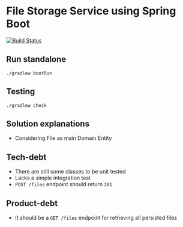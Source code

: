 # File Storage Service using Spring Boot

[![Build Status](https://travis-ci.org/javierseixas/file-storage-service.svg?branch=master)](https://travis-ci.org/javierseixas/file-storage-service)

## Run standalone
```
./gradlew bootRun
```
## Testing
```
./gradlew check
```

## Solution explanations
* Considering File as main Domain Entity

## Tech-debt
* There are still some classes to be unit tested
* Lacks a simple integration test
* `POST /files` endpoint should return `201`

## Product-debt
* It should be a `GET /files` endpoint for retrieving all persisted files